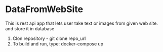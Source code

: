 # DataFromWebSite
This is rest api app that lets user take text or images from given web site.
and store it in database
1. Clon repository - git clone repo_url
2. To build and run, type: docker-compose up
